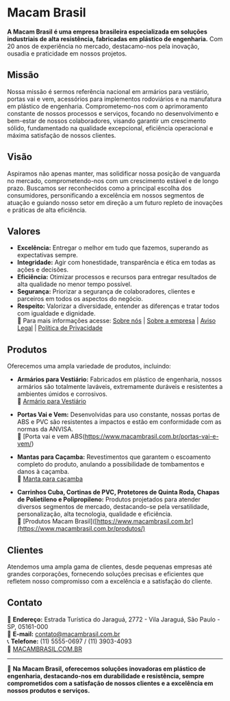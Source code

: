 # Macam Brasil

**A Macam Brasil é uma empresa brasileira especializada em soluções industriais de alta resistência, fabricadas em plástico de engenharia.** Com 20 anos de experiência no mercado, destacamo-nos pela inovação, ousadia e praticidade em nossos projetos.  


## Missão

Nossa missão é sermos referência nacional em armários para vestiário, portas vai e vem, acessórios para implementos rodoviários e na manufatura em plástico de engenharia. Comprometemo-nos com o aprimoramento constante de nossos processos e serviços, focando no desenvolvimento e bem-estar de nossos colaboradores, visando garantir um crescimento sólido, fundamentado na qualidade excepcional, eficiência operacional e máxima satisfação de nossos clientes.  


## Visão

Aspiramos não apenas manter, mas solidificar nossa posição de vanguarda no mercado, comprometendo-nos com um crescimento estável e de longo prazo. Buscamos ser reconhecidos como a principal escolha dos consumidores, personificando a excelência em nossos segmentos de atuação e guiando nosso setor em direção a um futuro repleto de inovações e práticas de alta eficiência.  


## Valores

- **Excelência:** Entregar o melhor em tudo que fazemos, superando as expectativas sempre.  
- **Integridade:** Agir com honestidade, transparência e ética em todas as ações e decisões.  
- **Eficiência:** Otimizar processos e recursos para entregar resultados de alta qualidade no menor tempo possível.  
- **Segurança:** Priorizar a segurança de colaboradores, clientes e parceiros em todos os aspectos do negócio.  
- **Respeito:** Valorizar a diversidade, entender as diferenças e tratar todos com igualdade e dignidade.  
🔗 Para mais informações acesse: [Sobre nós](https://www.macambrasil.com.br) | [Sobre a empresa](https://www.macambrasil.com.br/sobre/) | [Aviso Legal](https://www.macambrasil.com.br/aviso-legal-macam-brasil/) | [Política de Privacidade](https://www.macambrasil.com.br/politica-de-privacidade-da-macam-brasil/)


## Produtos

Oferecemos uma ampla variedade de produtos, incluindo:

- **Armários para Vestiário:** Fabricados em plástico de engenharia, nossos armários são totalmente laváveis, extremamente duráveis e resistentes a ambientes úmidos e corrosivos.  
🔗 [Armário para Vestiário](https://www.macambrasil.com.br/produtos/armario-para-vestiario/)

- **Portas Vai e Vem:** Desenvolvidas para uso constante, nossas portas de ABS e PVC são resistentes a impactos e estão em conformidade com as normas da ANVISA.  
🔗 [Porta vai e vem ABS(https://www.macambrasil.com.br/portas-vai-e-vem/)

- **Mantas para Caçamba:** Revestimentos que garantem o escoamento completo do produto, anulando a possibilidade de tombamentos e danos à caçamba.  
🔗 [Manta para caçamba](https://www.macambrasil.com.br/manta-para-cacamba-macamtruck/)

- **Carrinhos Cuba, Cortinas de PVC, Protetores de Quinta Roda, Chapas de Polietileno e Polipropileno:** Produtos projetados para atender diversos segmentos de mercado, destacando-se pela versatilidade, personalização, alta tecnologia, qualidade e eficiência.  
🔗 [Produtos Macam Brasil]([https://www.macambrasil.com.br](https://www.macambrasil.com.br/produtos/)

## Clientes

Atendemos uma ampla gama de clientes, desde pequenas empresas até grandes corporações, fornecendo soluções precisas e eficientes que refletem nosso compromisso com a excelência e a satisfação do cliente.  


## Contato

📍 **Endereço:** Estrada Turística do Jaraguá, 2772 - Vila Jaraguá, São Paulo - SP, 05161-000  
📧 **E-mail:** [contato@macambrasil.com.br](mailto:contato@macambrasil.com.br)  
📞 **Telefone:** (11) 5555-0697 / (11) 3903-4093  
🔗 [MACAMBRASIL.COM.BR](https://www.macambrasil.com.br)

---

🚀 **Na Macam Brasil, oferecemos soluções inovadoras em plástico de engenharia, destacando-nos em durabilidade e resistência, sempre comprometidos com a satisfação de nossos clientes e a excelência em nossos produtos e serviços.**
